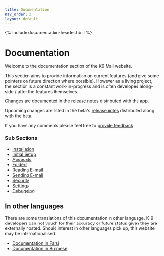 ```yaml
---
title: Documentation 
nav_order: 3 
layout: default
---
```


{% include documentation-header.html %}

# Documentation

Welcome to the documentation section of the K9 Mail website.

This section aims to provide information on current features (and give some pointers on future direction where possible). However as a living project, the section is a constant work-in-progress and is often developed along-side / after the features themselves. 

Changes are documented in the [release notes](https://k9mail.github.io/k-9/changelog_5.0-MAINT_branch.xml) distributed with the app.

Upcoming changes are listed in the beta's [release notes](https://k9mail.github.io/k-9/changelog_master_branch.xml) distributed along with the beta.

If you have any comments please feel free to <a href="contribute.html">provide feedback</a>

### Sub Sections

* [Installation](/documentation/installation.html)
* [Initial Setup](/documentation/setup.html)
* [Accounts](/documentation/accounts.html)
* [Folders](/documentation/folders.html)
* [Reading E-mail](/documentation/reading.html)
* [Sending E-mail](/documentation/sending.html)
* [Security](/documentation/security.html)
* [Settings](/documentation/settings.html)
* [Debugging](/documentation/debugging.html)

## In other languages

There are some translations of this documentation in other language. K-9 developers can not vouch for their accuracy or future status given they are externally hosted. Should interest in other languages pick up, this website may be internationalised.

* [Documentation in Farsi](http://en.flossmanuals.net/k9-fa/)
* [Documentation in Burmese](http://en.flossmanuals.net/k9my/)
